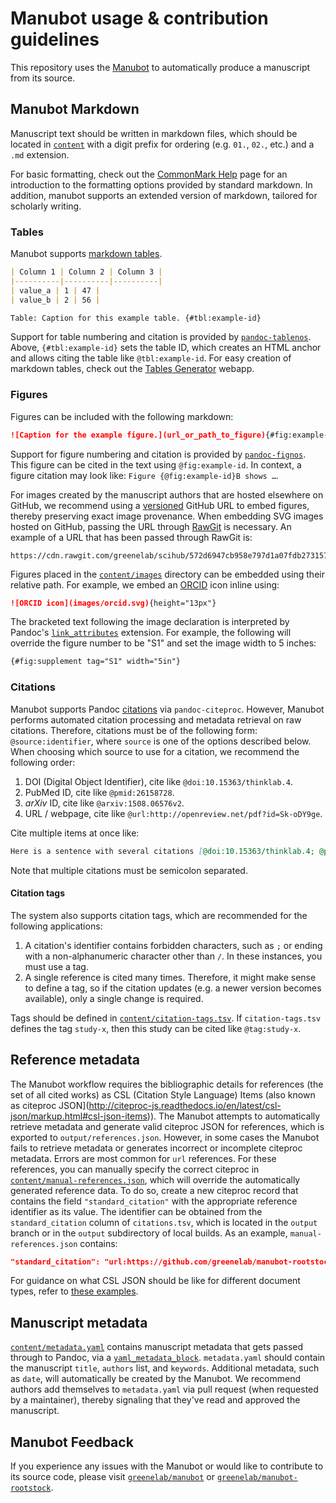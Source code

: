 # Manubot usage & contribution guidelines

This repository uses the [Manubot](https://github.com/greenelab/manubot) to automatically produce a manuscript from its source.

## Manubot Markdown

Manuscript text should be written in markdown files, which should be located in [`content`](content) with a digit prefix for ordering (e.g. `01.`, `02.`, etc.) and a `.md` extension.

For basic formatting, check out the [CommonMark Help](http://commonmark.org/help/) page for an introduction to the formatting options provided by standard markdown.
In addition, manubot supports an extended version of markdown, tailored for scholarly writing.

### Tables

Manubot supports [markdown tables](https://help.github.com/articles/organizing-information-with-tables/ "GitHub Help: Organizing information with tables").

```md
| Column 1 | Column 2 | Column 3 |
|----------|----------|----------|
| value_a | 1 | 47 |
| value_b | 2 | 56 |

Table: Caption for this example table. {#tbl:example-id}
```

Support for table numbering and citation is provided by [`pandoc-tablenos`](https://github.com/tomduck/pandoc-tablenos).
Above, `{#tbl:example-id}` sets the table ID, which creates an HTML anchor and allows citing the table like `@tbl:example-id`.
For easy creation of markdown tables, check out the [Tables Generator](http://www.tablesgenerator.com/markdown_tables) webapp.

### Figures

Figures can be included with the following markdown:

```md
![Caption for the example figure.](url_or_path_to_figure){#fig:example-id}
```

Support for figure numbering and citation is provided by [`pandoc-fignos`](https://github.com/tomduck/pandoc-fignos).
This figure can be cited in the text using `@fig:example-id`.
In context, a figure citation may look like: `Figure {@fig:example-id}B shows …`.

For images created by the manuscript authors that are hosted elsewhere on GitHub, we recommend using a [versioned](https://help.github.com/articles/getting-permanent-links-to-files/) GitHub URL to embed figures, thereby preserving exact image provenance.
When embedding SVG images hosted on GitHub, passing the URL through [RawGit](https://rawgit.com/) is necessary.
An example of a URL that has been passed through RawGit is:

```
https://cdn.rawgit.com/greenelab/scihub/572d6947cb958e797d1a07fdb273157ad9154273/figure/citescore.svg
```

Figures placed in the [`content/images`](content/images) directory can be embedded using their relative path.
For example, we embed an [ORCID](https://orcid.org/) icon inline using:

```md
![ORCID icon](images/orcid.svg){height="13px"}
```

The bracketed text following the image declaration is interpreted by Pandoc's [`link_attributes`](http://pandoc.org/MANUAL.html#extension-link_attributes) extension.
For example, the following will override the figure number to be "S1" and set the image width to 5 inches:

```md
{#fig:supplement tag="S1" width="5in"}
```

### Citations

Manubot supports Pandoc [citations](http://pandoc.org/MANUAL.html#citations) via `pandoc-citeproc`.
However, Manubot performs automated citation processing and metadata retrieval on raw citations.
Therefore, citations must be of the following form: `@source:identifier`, where `source` is one of the options described below.
When choosing which source to use for a citation, we recommend the following order:

1. DOI (Digital Object Identifier), cite like `@doi:10.15363/thinklab.4`.
2. PubMed ID, cite like `@pmid:26158728`.
3. _arXiv_ ID, cite like `@arxiv:1508.06576v2`.
4. URL / webpage, cite like `@url:http://openreview.net/pdf?id=Sk-oDY9ge`.

Cite multiple items at once like:

```md
Here is a sentence with several citations [@doi:10.15363/thinklab.4; @pmid:26158728; @arxiv:1508.06576].
```

Note that multiple citations must be semicolon separated.

#### Citation tags

The system also supports citation tags, which are recommended for the following applications:

1. A citation's identifier contains forbidden characters, such as `;` or ending with a non-alphanumeric character other than `/`.
  In these instances, you must use a tag.
2. A single reference is cited many times.
  Therefore, it might make sense to define a tag, so if the citation updates (e.g. a newer version becomes available), only a single change is required.

Tags should be defined in [`content/citation-tags.tsv`](content/citation-tags.tsv).
If `citation-tags.tsv` defines the tag `study-x`, then this study can be cited like `@tag:study-x`.

## Reference metadata

The Manubot workflow requires the bibliographic details for references (the set of all cited works) as CSL (Citation Style Language) Items (also known as citeproc JSON](http://citeproc-js.readthedocs.io/en/latest/csl-json/markup.html#csl-json-items)).
The Manubot attempts to automatically retrieve metadata and generate valid citeproc JSON for references, which is exported to `output/references.json`.
However, in some cases the Manubot fails to retrieve metadata or generates incorrect or incomplete citeproc metadata.
Errors are most common for `url` references.
For these references, you can manually specify the correct citeproc in [`content/manual-references.json`](content/manual-references.json), which will override the automatically generated reference data.
To do so, create a new citeproc record that contains the field `"standard_citation"` with the appropriate reference identifier as its value.
The identifier can be obtained from the `standard_citation` column of `citations.tsv`, which is located in the `output` branch or in the `output` subdirectory of local builds.
As an example, `manual-references.json` contains:

```json
"standard_citation": "url:https://github.com/greenelab/manubot-rootstock"
```

For guidance on what CSL JSON should be like for different document types, refer to [these examples](https://github.com/aurimasv/zotero-import-export-formats/blob/a51c342e66bebd97b73a7230047b801c8f7bb690/CSL%20JSON.json).

## Manuscript metadata

[`content/metadata.yaml`](content/metadata.yaml) contains manuscript metadata that gets passed through to Pandoc, via a [`yaml_metadata_block`](http://pandoc.org/MANUAL.html#extension-yaml_metadata_block).
`metadata.yaml` should contain the manuscript `title`, `authors` list, and `keywords`.
Additional metadata, such as `date`, will automatically be created by the Manubot.
We recommend authors add themselves to `metadata.yaml` via pull request (when requested by a maintainer), thereby signaling that they've read and approved the manuscript.

## Manubot Feedback

If you experience any issues with the Manubot or would like to contribute to its source code, please visit [`greenelab/manubot`](https://github.com/greenelab/manubot) or [`greenelab/manubot-rootstock`](https://github.com/greenelab/manubot-rootstock).
